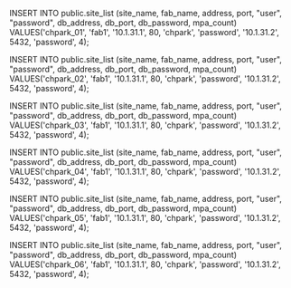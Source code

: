 INSERT INTO public.site_list
(site_name, fab_name, address, port, "user", "password", db_address, db_port, db_password, mpa_count)
VALUES('chpark_01', 'fab1', '10.1.31.1', 80, 'chpark', 'password', '10.1.31.2', 5432, 'password', 4);

INSERT INTO public.site_list
(site_name, fab_name, address, port, "user", "password", db_address, db_port, db_password, mpa_count)
VALUES('chpark_02', 'fab1', '10.1.31.1', 80, 'chpark', 'password', '10.1.31.2', 5432, 'password', 4);

INSERT INTO public.site_list
(site_name, fab_name, address, port, "user", "password", db_address, db_port, db_password, mpa_count)
VALUES('chpark_03', 'fab1', '10.1.31.1', 80, 'chpark', 'password', '10.1.31.2', 5432, 'password', 4);

INSERT INTO public.site_list
(site_name, fab_name, address, port, "user", "password", db_address, db_port, db_password, mpa_count)
VALUES('chpark_04', 'fab1', '10.1.31.1', 80, 'chpark', 'password', '10.1.31.2', 5432, 'password', 4);

INSERT INTO public.site_list
(site_name, fab_name, address, port, "user", "password", db_address, db_port, db_password, mpa_count)
VALUES('chpark_05', 'fab1', '10.1.31.1', 80, 'chpark', 'password', '10.1.31.2', 5432, 'password', 4);

INSERT INTO public.site_list
(site_name, fab_name, address, port, "user", "password", db_address, db_port, db_password, mpa_count)
VALUES('chpark_06', 'fab1', '10.1.31.1', 80, 'chpark', 'password', '10.1.31.2', 5432, 'password', 4);
